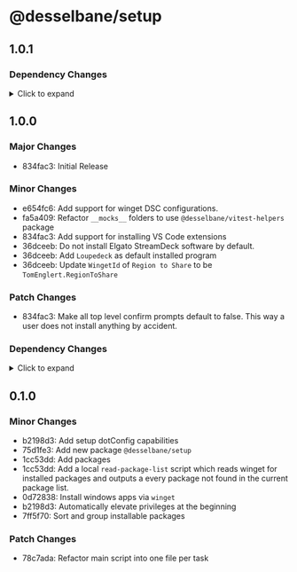 # @desselbane/setup

## 1.0.1

### Dependency Changes

<details>
<summary> Click to expand </summary>

- 3a6c6bb: deps: [minor|dependencies] Update package @inquirer/prompts from 7.7.1 to 7.8.0
- e095ed0: deps: [minor|devDependencies] Update package @types/node from 24.0.15 to 24.1.0
- be2659f: deps: [minor|devDependencies] Update package tsdown from 0.12.9 to 0.13.0
- df6f8ec: deps: [patch|devDependencies] Update package tsdown from 0.13.0 to 0.13.1
- 69bfb72: deps: [minor|devDependencies] Update package typescript from 5.8.3 to 5.9.2
- a4dc62e: deps: [patch|devDependencies] Update package zod from 4.0.10 to 4.0.11
- 552d09f: deps: [patch|devDependencies] Update package zod from 4.0.11 to 4.0.13
- 46bfab5: deps: [patch|devDependencies] Update package zod from 4.0.13 to 4.0.14
- 0f85495: deps: [patch|devDependencies] Update package zod from 4.0.5 to 4.0.8
- 2e29a87: deps: [patch|devDependencies] Update package zod from 4.0.8 to 4.0.9
- ef9cf5b: deps: [patch|devDependencies] Update package zod from 4.0.9 to 4.0.10
- 93bd1ff: deps: Updated lockfile


</details>

## 1.0.0

### Major Changes

- 834fac3: Initial Release

### Minor Changes

- e654fc6: Add support for winget DSC configurations.
- fa5a409: Refactor `__mocks__` folders to use `@desselbane/vitest-helpers` package
- 834fac3: Add support for installing VS Code extensions
- 36dceeb: Do not install Elgato StreamDeck software by default.
- 36dceeb: Add `Loupedeck` as default installed program
- 36dceeb: Update `WingetId` of `Region to Share` to be `TomEnglert.RegionToShare`

### Patch Changes

- 834fac3: Make all top level confirm prompts default to false. This way a user does not install anything by accident.

### Dependency Changes

<details>
<summary> Click to expand </summary>

- fe5f45a: deps: [pin|dependencies] Update package @inquirer/prompts from 7.6.0 to 7.6.0
- 945f4b4: deps: [minor|dependencies] Update package @inquirer/prompts from 7.6.0 to 7.7.1
- 9ed9a76: deps: [patch|devDependencies] Update package @types/node from 24.0.12 to 24.0.14
- 55464ee: deps: [patch|devDependencies] Update package @types/node from 24.0.14 to 24.0.15
- d19983f: deps: [patch|devDependencies] Update package zod from 4.0.2 to 4.0.5


</details>

## 0.1.0

### Minor Changes

- b2198d3: Add setup dotConfig capabilities
- 75d1fe3: Add new package `@desselbane/setup`
- 1cc53dd: Add packages
- 1cc53dd: Add a local `read-package-list` script which reads winget for installed packages and outputs a every package not found in the current package list.
- 0d72838: Install windows apps via `winget`
- b2198d3: Automatically elevate privileges at the beginning
- 7ff5f70: Sort and group installable packages

### Patch Changes

- 78c7ada: Refactor main script into one file per task